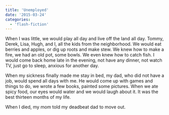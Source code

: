 ```yaml
---
title: 'Unemployed'
date: '2015-03-24'
categories:
  - 'flash-fiction'
---
```


When I was little, we would play all day and live off the land all day. Tommy,
Derek, Lisa, Hugh, and I, all the kids from the neighborhood. We would eat
berries and apples, or dig up roots and make stew. We knew how to make a fire,
we had an old pot, some bowls. We even knew how to catch fish. I would come back
home late in the evening, not have any dinner, not watch TV, just go to sleep,
anxious for another day.

<!-- truncate -->


When my sickness finally made me stay in bed, my dad, who did not have a job,
would spend all days with me. He would come up with games and things to do, we
wrote a few books, painted some pictures. When we ate spicy food, our eyes would
water and we would laugh about it. It was the best thirteen months of my life.

When I died, my mom told my deadbeat dad to move out.
